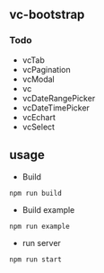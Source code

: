 ## vc-bootstrap

### Todo

* vcTab
* vcPagination
* vcModal
* vc
* vcDateRangePicker
* vcDateTimePicker
* vcEchart
* vcSelect


## usage

* Build

```node
npm run build
```

* Build example

```node
npm run example
```

* run server

```node
npm run start
```